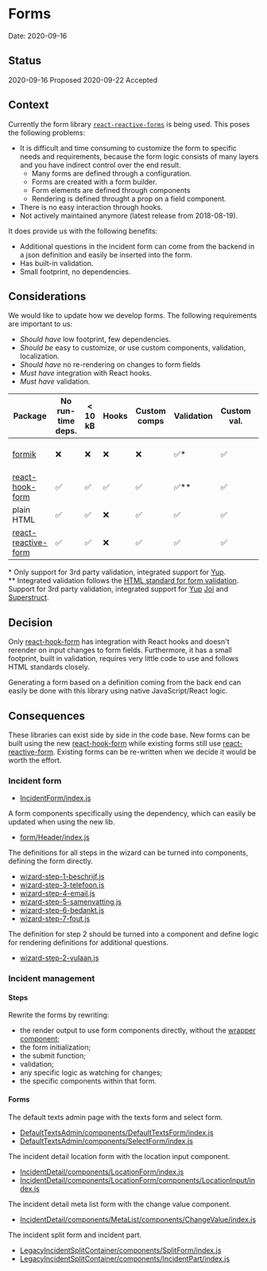 # Forms

Date: 2020-09-16

## Status

2020-09-16 Proposed
2020-09-22 Accepted

## Context

Currently the form library [`react-reactive-forms`](https://github.com/bietkul/react-reactive-form) is being used. This poses the following problems:

- It is difficult and time consuming to customize the form to specific needs and requirements, because the form logic consists of many layers and you have indirect control over the end result.
  - Many forms are defined through a configuration.
  - Forms are created with a form builder.
  - Form elements are defined through components
  - Rendering is defined throught a prop on a field component.
- There is no easy interaction through hooks.
- Not actively maintained anymore (latest release from 2018-08-19).

It does provide us with the following benefits:

- Additional questions in the incident form can come from the backend in a json definition and easily be inserted into the form.
- Has built-in validation.
- Small footprint, no dependencies.

## Considerations

We would like to update how we develop forms. The following requirements are
important to us:

- _Should have_ low footprint, few dependencies.
- _Should be_ easy to customize, or use custom components, validation, localization.
- _Should have_ no re-rendering on changes to form fields
- _Must have_ integration with React hooks.
- _Must have_ validation.

| Package                                                               | No run-time deps. | < 10 kB | Hooks | Custom comps | Validation | Custom val. | i18n | No re-render | Stargazers | Updated       |
| --------------------------------------------------------------------- | ----------------- | ------- | ----- | ------------ | ---------- | ----------- | ---- | ------------ | ---------- | ------------- |
| [formik](https://github.com/jaredpalmer/formik)                       | ❌                | ❌      | ❌    | ❌           | ✅\*       | ✅          | ✅   | ❌           | 24.5k      | 2 months ago  |
| [react-hook-form](https://github.com/react-hook-form/react-hook-form) | ✅                | ✅      | ✅    | ✅           | ✅\*\*     | ✅          | ✅   | ✅           | 14.1k      | recently      |
| plain HTML                                                            | ✅                | ✅      | ❌    | ✅           | ✅         | ✅          | ✅   | ✅           | –          | –             |
| [react-reactive-form](https://github.com/bietkul/react-reactive-form) | ✅                | ✅      | ❌    | ✅           | ✅         | ✅          | ❌   | ❌           | 250        | 25 months ago |

\* Only support for 3rd party validation, integrated support for [Yup](https://github.com/jquense/yup).\
\*\* Integrated validation follows the [HTML standard for form validation](https://developer.mozilla.org/en-US/docs/Learn/HTML/Forms/Form_validation). Support for 3rd party validation, integrated support for [Yup](https://github.com/jquense/yup) [Joi](https://github.com/hapijs/joi) and [Superstruct](https://github.com/ianstormtaylor/superstruct).

## Decision

Only [react-hook-form](https://github.com/react-hook-form/react-hook-form) has integration with React hooks and doesn't rerender on input changes to form fields. Furthermore, it has a small footprint, built in validation, requires very little code to use and follows HTML standards closely.

Generating a form based on a definition coming from the back end can easily be done with this library using native JavaScript/React logic.

## Consequences

These libraries can exist side by side in the code base. New forms can be built using the new [react-hook-form](https://github.com/react-hook-form/react-hook-form) while existing forms still use [react-reactive-form](https://github.com/bietkul/react-reactive-form). Existing forms can be re-written when we decide it would be worth the effort.

### Incident form

- [IncidentForm/index.js](../../src/signals/incident/components/IncidentForm/index.js)

A form components specifically using the dependency, which can easily be updated when using the new lib.

- [form/Header/index.js](../../src/signals/incident/components/form/Header/index.js)

The definitions for all steps in the wizard can be turned into components, defining the form directly.

- [wizard-step-1-beschrijf.js](../../src/signals/incident/definitions/wizard-step-1-beschrijf.js)
- [wizard-step-3-telefoon.js](../../src/signals/incident/definitions/wizard-step-3-telefoon.js)
- [wizard-step-4-email.js](../../src/signals/incident/definitions/wizard-step-4-email.js)
- [wizard-step-5-samenvatting.js](../../src/signals/incident/definitions/wizard-step-5-samenvatting.js)
- [wizard-step-6-bedankt.js](../../src/signals/incident/definitions/wizard-step-6-bedankt.js)
- [wizard-step-7-fout.js](../../src/signals/incident/definitions/wizard-step-7-fout.js)

The definition for step 2 should be turned into a component and define logic for rendering definitions for additional questions.

- [wizard-step-2-vulaan.js](../../src/signals/incident/definitions/wizard-step-2-vulaan.js)

### Incident management

#### Steps

Rewrite the forms by rewriting:

- the render output to use form components directly, without the [wrapper component](../../src/signals/incident-management/components/FieldControlWrapper/index.js);
- the form initialization;
- the submit function;
- validation;
- any specific logic as watching for changes;
- the specific components within that form.

#### Forms

The default texts admin page with the texts form and select form.

- [DefaultTextsAdmin/components/DefaultTextsForm/index.js](../../src/signals/incident-management/containers/DefaultTextsAdmin/components/DefaultTextsForm/index.js)
- [DefaultTextsAdmin/components/SelectForm/index.js](../../src/signals/incident-management/containers/DefaultTextsAdmin/components/SelectForm/index.js)

The incident detail location form with the location input component.

- [IncidentDetail/components/LocationForm/index.js](../../src/signals/incident-management/containers/IncidentDetail/components/LocationForm/index.js)
- [IncidentDetail/components/LocationForm/components/LocationInput/index.js](../../src/signals/incident-management/containers/IncidentDetail/components/LocationForm/components/LocationInput/index.js)

The incident detail meta list form with the change value component.

- [IncidentDetail/components/MetaList/components/ChangeValue/index.js](../../src/signals/incident-management/containers/IncidentDetail/components/MetaList/components/ChangeValue/index.js)

The incident split form and incident part.

- [LegacyIncidentSplitContainer/components/SplitForm/index.js](../../src/signals/incident-management/containers/LegacyIncidentSplitContainer/components/SplitForm/index.js)
- [LegacyIncidentSplitContainer/components/IncidentPart/index.js](../../src/signals/incident-management/containers/LegacyIncidentSplitContainer/components/IncidentPart/index.js)
